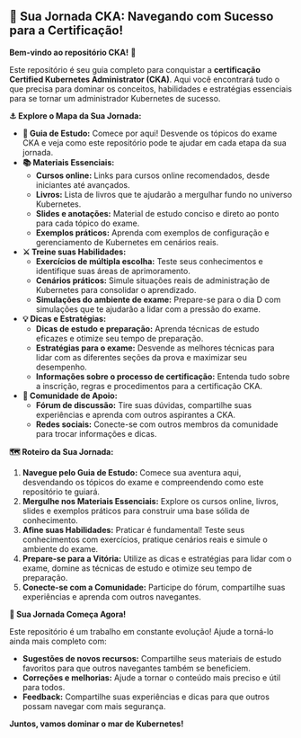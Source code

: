 ## 🚢 Sua Jornada CKA: Navegando com Sucesso para a Certificação! 

**Bem-vindo ao repositório CKA!** 🎉 

Este repositório é seu guia completo para conquistar a **certificação Certified Kubernetes Administrator (CKA)**.  Aqui você encontrará tudo o que precisa para dominar os conceitos, habilidades e estratégias essenciais para se tornar um administrador Kubernetes de sucesso.

**⚓️ Explore o Mapa da Sua Jornada:**

* **🧭  Guia de Estudo:** Comece por aqui! Desvende os tópicos do exame CKA e veja como este repositório pode te ajudar em cada etapa da sua jornada.
* **📚 Materiais Essenciais:**
    * **Cursos online:**  Links para cursos online recomendados, desde iniciantes até avançados.
    * **Livros:**  Lista de livros que te ajudarão a mergulhar fundo no universo Kubernetes.
    * **Slides e anotações:**  Material de estudo conciso e direto ao ponto para cada tópico do exame.
    * **Exemplos práticos:**  Aprenda com exemplos de configuração e gerenciamento de Kubernetes em cenários reais.
* **⚔️ Treine suas Habilidades:**
    * **Exercícios de múltipla escolha:**  Teste seus conhecimentos e identifique suas áreas de aprimoramento.
    * **Cenários práticos:**  Simule situações reais de administração de Kubernetes para consolidar o aprendizado.
    * **Simulações do ambiente de exame:**  Prepare-se para o dia D com simulações que te ajudarão a lidar com a pressão do exame.
* **💡  Dicas e Estratégias:**
    * **Dicas de estudo e preparação:**  Aprenda técnicas de estudo eficazes e otimize seu tempo de preparação.
    * **Estratégias para o exame:**  Desvende as melhores técnicas para lidar com as diferentes seções da prova e maximizar seu desempenho.
    * **Informações sobre o processo de certificação:**  Entenda tudo sobre a inscrição, regras e procedimentos para a certificação CKA.
* **🤝  Comunidade de Apoio:**
    * **Fórum de discussão:**  Tire suas dúvidas, compartilhe suas experiências e aprenda com outros aspirantes a CKA.
    * **Redes sociais:**  Conecte-se com outros membros da comunidade para trocar informações e dicas.

**🗺️ Roteiro da Sua Jornada:**

1. **Navegue pelo Guia de Estudo:**  Comece sua aventura aqui, desvendando os tópicos do exame e compreendendo como este repositório te guiará.
2. **Mergulhe nos Materiais Essenciais:**  Explore os cursos online, livros, slides e exemplos práticos para construir uma base sólida de conhecimento.
3. **Afine suas Habilidades:**  Praticar é fundamental!  Teste seus conhecimentos com exercícios, pratique cenários reais e simule o ambiente do exame.
4. **Prepare-se para a Vitória:**  Utilize as dicas e estratégias para lidar com o exame, domine as técnicas de estudo e otimize seu tempo de preparação.
5. **Conecte-se com a Comunidade:**  Participe do fórum, compartilhe suas experiências e aprenda com outros navegantes.

**🚀  Sua Jornada Começa Agora!**

Este repositório é um trabalho em constante evolução!  Ajude a torná-lo ainda mais completo com:

* **Sugestões de novos recursos:**  Compartilhe seus materiais de estudo favoritos para que outros navegantes também se beneficiem.
* **Correções e melhorias:**  Ajude a tornar o conteúdo mais preciso e útil para todos.
* **Feedback:**  Compartilhe suas experiências e dicas para que outros possam navegar com mais segurança.

**Juntos, vamos dominar o mar de Kubernetes!** 
